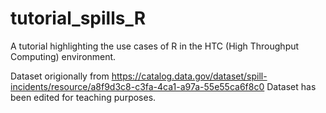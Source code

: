 # tutorial_spills_R
A tutorial highlighting the use cases of R in the HTC (High Throughput Computing) environment.

Dataset origionally from https://catalog.data.gov/dataset/spill-incidents/resource/a8f9d3c8-c3fa-4ca1-a97a-55e55ca6f8c0
Dataset has been edited for teaching purposes. 